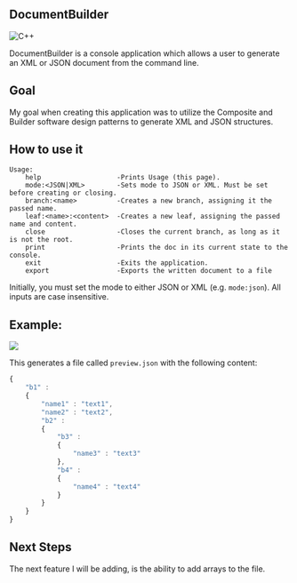 ## DocumentBuilder
![C++](https://img.shields.io/badge/C++-blue.svg?style=for-the-badge&logo=c%2B%2B)&nbsp;

DocumentBuilder is a console application which allows a user to generate an XML or JSON document from the command line.

## Goal

My goal when creating this application was to utilize the Composite and Builder software design patterns to generate XML and JSON structures.

## How to use it

```
Usage:
    help                   -Prints Usage (this page).
    mode:<JSON|XML>        -Sets mode to JSON or XML. Must be set before creating or closing.
    branch:<name>          -Creates a new branch, assigning it the passed name.
    leaf:<name>:<content>  -Creates a new leaf, assigning the passed name and content.
    close                  -Closes the current branch, as long as it is not the root.
    print                  -Prints the doc in its current state to the console.
    exit                   -Exits the application.
    export                 -Exports the written document to a file
```
Initially, you must set the mode to either JSON or XML (e.g. `mode:json`). All inputs are case insensitive.

## Example:

![](https://i.imgur.com/FzE4pjA.png)

This generates a file called `preview.json` with the following content:

```javascript
{
    "b1" :
    {
        "name1" : "text1",
        "name2" : "text2",
        "b2" :
        {
            "b3" :
            {
                "name3" : "text3"
            },
            "b4" :
            {
                "name4" : "text4"
            }
        }
    }
}
```

## Next Steps

The next feature I will be adding, is the ability to add arrays to the file.
